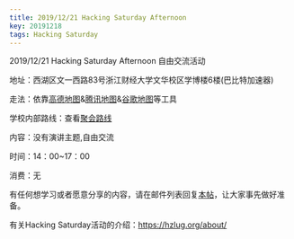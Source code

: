 ```yaml
---
title: 2019/12/21 Hacking Saturday Afternoon
key: 20191218
tags: Hacking Saturday
---
```

2019/12/21 Hacking Saturday Afternoon 自由交流活动
<!--more-->

地址：西湖区文一西路83号浙江财经大学文华校区学博楼6楼(巴比特加速器)

走法：依靠[高德地图](http://f.amap.com/39c1P_04A6iNU)&[腾讯地图](https://router.map.qq.com/short?l=b3b414c823e0d6f5adf433e6db5fee61)&[谷歌地图](https://goo.gl/maps/aD41JBYvYN82)等工具

学校内部路线：查看[聚会路线](https://hzlug.org/guide/)

内容：没有演讲主题,自由交流

时间：14：00~17：00

消费：无

有任何想学习或者愿意分享的内容，请在邮件列表回复[本帖](https://groups.google.com/forum/#!topic/hzlug/bP4Nu6-hKdc)，让大家事先做好准备。

有关Hacking Saturday活动的介绍：https://hzlug.org/about/